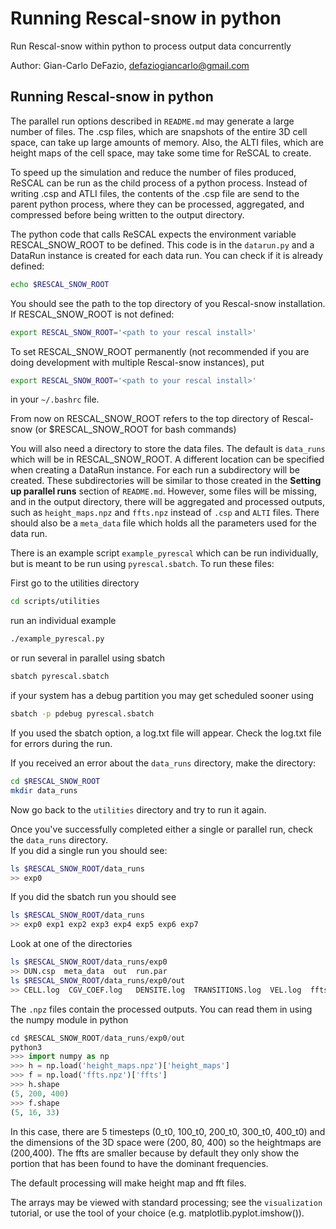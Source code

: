 
# Running Rescal-snow in python

Run Rescal-snow within python to process output data concurrently

Author: Gian-Carlo DeFazio, defaziogiancarlo@gmail.com

## Running Rescal-snow in python

The parallel run options described in `README.md` may generate a large number of files.
The .csp files, which are snapshots of the entire 3D cell space, can take up large amounts
of memory. Also, the ALTI files, which are height maps of the cell space, may take some
time for ReSCAL to create.

To speed up the simulation and reduce the number of files produced, ReSCAL can be run
as the child process of a python process. Instead of writing .csp and ATLI files,
the contents of the .csp file are send to the parent python process, where they can be
processed, aggregated, and compressed before being written to the output directory.

The python code that calls ReSCAL expects the environment variable RESCAL_SNOW_ROOT to be defined.
This code is in the `datarun.py` and a DataRun instance is created for each data run.
You can check if it is already defined:
```bash
echo $RESCAL_SNOW_ROOT
```

You should see the path to the top directory of you Rescal-snow installation.
If RESCAL_SNOW_ROOT is not defined:
```bash
export RESCAL_SNOW_ROOT='<path to your rescal install>'
```

To set RESCAL_SNOW_ROOT permanently (not recommended if you are doing development with multiple Rescal-snow instances), put
```bash
export RESCAL_SNOW_ROOT='<path to your rescal install>'
```
in your `~/.bashrc` file.

From now on RESCAL_SNOW_ROOT refers to the top directory of Rescal-snow (or $RESCAL_SNOW_ROOT for bash commands)

You will also need a directory to store the data files.
The default is `data_runs` which will be in RESCAL_SNOW_ROOT.
A different location can be specified when creating a DataRun instance.
For each run a subdirectory will be created. These subdirectories will be similar to
those created in the <b>Setting up parallel runs</b> section of `README.md`.
However, some files will be missing, and in the output directory, there will be aggregated
and processed outputs, such as `height_maps.npz` and `ffts.npz` instead of `.csp` and `ALTI`
files. There should also be a `meta_data` file which holds all the parameters used for the data run.

There is an example script `example_pyrescal` which can be run individually,
but is meant to be run using `pyrescal.sbatch`.
To run these files:

First go to the utilities directory
```bash
cd scripts/utilities
```

run an individual example
```bash
./example_pyrescal.py
```

or run several in parallel using sbatch

```bash
sbatch pyrescal.sbatch
```

if your system has a debug partition you may get scheduled sooner using

```bash
sbatch -p pdebug pyrescal.sbatch
```

If you used the sbatch option, a log.txt file will appear.
Check the log.txt file for errors during the run.

If you received an error about the `data_runs` directory, make the directory:
```bash
cd $RESCAL_SNOW_ROOT
mkdir data_runs
```

Now go back to the `utilities` directory and try to run it again.

Once you've successfully completed either a single or parallel run,
check the `data_runs` directory.<br>
If you did a single run you should see:
```bash
ls $RESCAL_SNOW_ROOT/data_runs
>> exp0
```

If you did the sbatch run you should see
```bash
ls $RESCAL_SNOW_ROOT/data_runs
>> exp0 exp1 exp2 exp3 exp4 exp5 exp6 exp7
```

Look at one of the directories
```bash
ls $RESCAL_SNOW_ROOT/data_runs/exp0
>> DUN.csp  meta_data  out  run.par
ls $RESCAL_SNOW_ROOT/data_runs/exp0/out
>> CELL.log  CGV_COEF.log	DENSITE.log  TRANSITIONS.log  VEL.log  ffts.npz  height_maps.npz
```

The `.npz` files contain the processed outputs.
You can read them in using the numpy module in python
```python
cd $RESCAL_SNOW_ROOT/data_runs/exp0/out
python3
>>> import numpy as np
>>> h = np.load('height_maps.npz')['height_maps']
>>> f = np.load('ffts.npz')['ffts']
>>> h.shape
(5, 200, 400)
>>> f.shape
(5, 16, 33)
```
In this case, there are 5 timesteps (0_t0, 100_t0, 200_t0, 300_t0, 400_t0) and the dimensions of the 3D space
were (200, 80, 400) so the heightmaps are (200,400). The ffts are smaller because by default they only show the portion that has been found to have the 
dominant frequencies.

The default processing will make height map and fft files.

The arrays may be viewed with standard processing; see the `visualization` tutorial, or use the tool of your choice (e.g. matplotlib.pyplot.imshow()).

